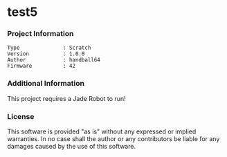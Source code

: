 test5
================



### Project Information
```
Type              : Scratch
Version           : 1.0.0
Author            : handball64
Firmware          : 42
```

### Additional Information
This project requires a Jade Robot to run!

### License
This software is provided "as is" without any expressed or implied warranties.  In no case shall the author or any contributors be liable for any damages caused by the use of this software.

